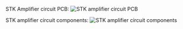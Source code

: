 STK Amplifier circuit PCB:
![STK amplifier circuit PCB](images/20200105_205832.jpg)

STK amplifier circuit components:
![STK amplifier circuit components](images/20200105_205907.jpg)
